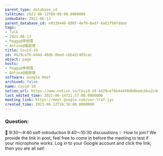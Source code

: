 ```yaml
---
parent_type: database_id
talktime: 2021-06-13T09:00:00.0000000
indexDate: 2021-06-13
parent_database_id: e9339446-880f-4ef0-8ad7-8ad1f507dded
tags:
- Talk
- 2021-06-13
- Peggy@李明霈
- Antina@張庭瑄
title: Covid-19
id: 4429ce7b-b44d-40db-8bed-cbba2c405cac
object: page
hosts:
- Peggy@李明霈
- Antina@張庭瑄
software: Google Meet
archived: false
name: Covid-19
notion_url: https://www.notion.so/Covid-19-4429ce7bb44d40db8bedcbba2c405cac
last_edited_time: 2021-06-14T21:57:00.0000000
meeting_link: https://meet.google.com/uor-traf-jys
created_time: 2021-06-12T16:36:00.0000000
---
```


### Question:


   
   
   
   
   
📅
9:30～9:40 self-introduction
9:40～10:30 discusstions
✨
How to join?
We provide the link in post, feel free to come in before the meeting to test if your microphone works. Log in to your Google account and click the link, then you are all set!


